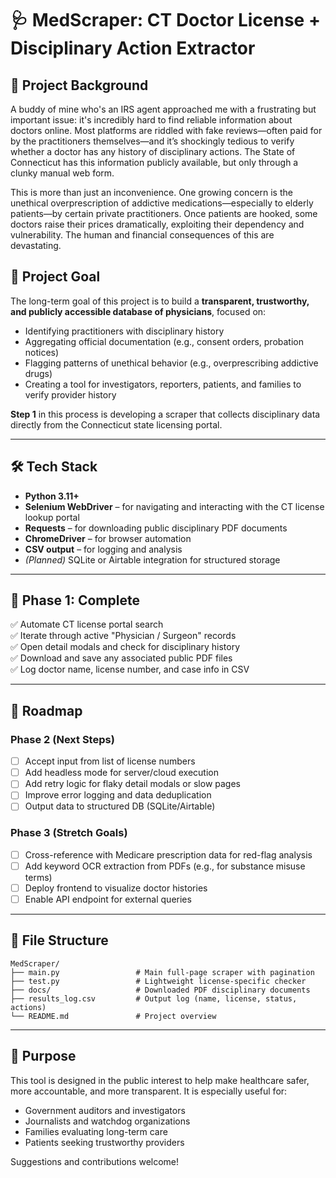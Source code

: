 # 🩺 MedScraper: CT Doctor License + Disciplinary Action Extractor

## 📌 Project Background

A buddy of mine who's an IRS agent approached me with a frustrating but important issue: it's incredibly hard to find reliable information about doctors online. Most platforms are riddled with fake reviews—often paid for by the practitioners themselves—and it’s shockingly tedious to verify whether a doctor has any history of disciplinary actions. The State of Connecticut has this information publicly available, but only through a clunky manual web form.

This is more than just an inconvenience. One growing concern is the unethical overprescription of addictive medications—especially to elderly patients—by certain private practitioners. Once patients are hooked, some doctors raise their prices dramatically, exploiting their dependency and vulnerability. The human and financial consequences of this are devastating.

## 🎯 Project Goal

The long-term goal of this project is to build a **transparent, trustworthy, and publicly accessible database of physicians**, focused on:

- Identifying practitioners with disciplinary history
- Aggregating official documentation (e.g., consent orders, probation notices)
- Flagging patterns of unethical behavior (e.g., overprescribing addictive drugs)
- Creating a tool for investigators, reporters, patients, and families to verify provider history

**Step 1** in this process is developing a scraper that collects disciplinary data directly from the Connecticut state licensing portal.

---

## 🛠️ Tech Stack

- **Python 3.11+**
- **Selenium WebDriver** – for navigating and interacting with the CT license lookup portal
- **Requests** – for downloading public disciplinary PDF documents
- **ChromeDriver** – for browser automation
- **CSV output** – for logging and analysis
- *(Planned)* SQLite or Airtable integration for structured storage

---

## 🚦 Phase 1: Complete

✅ Automate CT license portal search  
✅ Iterate through active "Physician / Surgeon" records  
✅ Open detail modals and check for disciplinary history  
✅ Download and save any associated public PDF files  
✅ Log doctor name, license number, and case info in CSV

---

## 🧭 Roadmap

### Phase 2 (Next Steps)
- [ ] Accept input from list of license numbers
- [ ] Add headless mode for server/cloud execution
- [ ] Add retry logic for flaky detail modals or slow pages
- [ ] Improve error logging and data deduplication
- [ ] Output data to structured DB (SQLite/Airtable)

### Phase 3 (Stretch Goals)
- [ ] Cross-reference with Medicare prescription data for red-flag analysis
- [ ] Add keyword OCR extraction from PDFs (e.g., for substance misuse terms)
- [ ] Deploy frontend to visualize doctor histories
- [ ] Enable API endpoint for external queries

---

## 📂 File Structure

```
MedScraper/
├── main.py                 # Main full-page scraper with pagination
├── test.py                 # Lightweight license-specific checker
├── docs/                   # Downloaded PDF disciplinary documents
├── results_log.csv         # Output log (name, license, status, actions)
└── README.md               # Project overview
```

---

## 🙌 Purpose

This tool is designed in the public interest to help make healthcare safer, more accountable, and more transparent. It is especially useful for:

- Government auditors and investigators
- Journalists and watchdog organizations
- Families evaluating long-term care
- Patients seeking trustworthy providers

Suggestions and contributions welcome!
